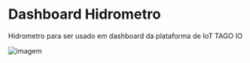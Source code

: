 # Dashboard Hidrometro

Hidrometro para ser usado em dashboard da plataforma de IoT TAGO IO

![imagem](https://github.com/user-attachments/assets/400ff83a-8127-4773-ae22-956f870583d1)

